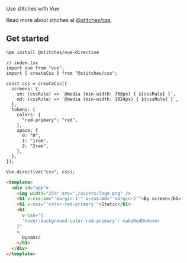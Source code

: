 Use stitches with Vue

Read more about stitches at [@stitches/css](https://github.com/modulz/stitches/tree/master/packages/css).

## Get started

`npm install @stitches/vue-directive`

```tsx
// index.tsx
import Vue from "vue";
import { createCss } from "@stitches/css";

const css = createCss({
  screens: {
    sm: (cssRule) => `@media (min-width: 768px) { ${cssRule} }`,
    md: (cssRule) => `@media (min-width: 1024px) { ${cssRule} }`,
  },
  tokens: {
    colors: {
      "red-primary": "red",
    },
    space: {
      0: "0",
      1: "1rem",
      2: "2rem",
    },
  },
});

Vue.directive("css", css);
```

```html
<template>
  <div id="app">
    <img width="25%" src="./assets/logo.png" />
    <h1 v-css:sm="'margin-1'" v-css:md="'margin-2'">By screen</h1>
    <h1 v-css="'color-red-primary'">Static</h1>
    <h1
      v-css="{
      'hover:background-color-red-primary': makeRedOnHover
    }"
    >
      Dynamic
    </h1>
  </div>
</template>
```
